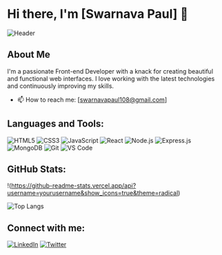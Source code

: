 # Hi there, I'm [Swarnava Paul] 👋

![Header](https://www.springboard.com/blog/wp-content/uploads/2022/09/programmng-language.jpg)

## About Me

I'm a passionate Front-end Developer with a knack for creating beautiful and functional web interfaces. I love working with the latest technologies and continuously improving my skills.

- 📫 How to reach me: [swarnavapaul108@gmail.com]

## Languages and Tools:

![HTML5](https://img.shields.io/badge/-HTML5-E34F26?style=flat-square&logo=html5&logoColor=white)
![CSS3](https://img.shields.io/badge/-CSS3-1572B6?style=flat-square&logo=css3&logoColor=white)
![JavaScript](https://img.shields.io/badge/-JavaScript-F7DF1E?style=flat-square&logo=javascript&logoColor=black)
![React](https://img.shields.io/badge/-React-61DAFB?style=flat-square&logo=react&logoColor=black)
![Node.js](https://img.shields.io/badge/-Node.js-339933?style=flat-square&logo=node.js&logoColor=white)
![Express.js](https://img.shields.io/badge/-Express.js-000000?style=flat-square&logo=express&logoColor=white)
![MongoDB](https://img.shields.io/badge/-MongoDB-47A248?style=flat-square&logo=mongodb&logoColor=white)
![Git](https://img.shields.io/badge/-Git-F05032?style=flat-square&logo=git&logoColor=white)
![VS Code](https://img.shields.io/badge/-VS_Code-007ACC?style=flat-square&logo=visual-studio-code&logoColor=white)




## GitHub Stats:

!(https://github-readme-stats.vercel.app/api?username=yourusername&show_icons=true&theme=radical)

![Top Langs](https://github-readme-stats.vercel.app/api/top-langs/?username=Swarnava-paul&layout=compact&theme=radical)

## Connect with me:

[![LinkedIn](https://img.shields.io/badge/-LinkedIn-0077B5?style=flat-square&logo=linkedin&logoColor=white)](https://www.linkedin.com/in/swarnava-paul-india/)
[![Twitter](https://img.shields.io/badge/-Twitter-1DA1F2?style=flat-square&logo=twitter&logoColor=white)](https://x.com/1WARN141)


